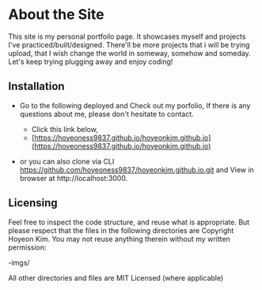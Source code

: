 # About the Site

This site is my personal portfoilo page. It showcases myself and projects I've practiced/built/designed. There'll be more projects that i will be trying upload, that I wish change the world in someway, somehow and someday. Let's keep trying plugging away and enjoy coding!

## Installation

- Go to the following deployed and Check out my porfolio, If there is any questions about me, please don't hesitate to contact.

  - Click this link below, 
  - [https://hoyeoness9837.github.io/hoyeonkim.github.io](https://hoyeoness9837.github.io/hoyeonkim.github.io)

- or you can also clone via CLI https://github.com/hoyeoness9837/hoyeonkim.github.io.git and View in browser at http://localhost:3000.

## Licensing

Feel free to inspect the code structure, and reuse what is appropriate. But please respect that the files in the following directories are Copyright Hoyeon Kim. You may not reuse anything therein without my written permission:

-imgs/

All other directories and files are MIT Licensed (where applicable)

